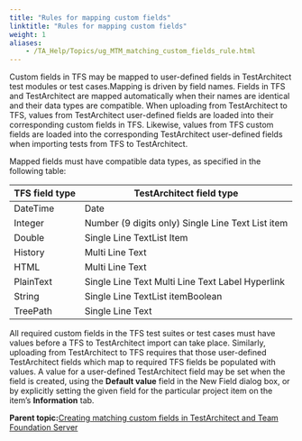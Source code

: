 ```yaml
--- 
title: "Rules for mapping custom fields"
linktitle: "Rules for mapping custom fields"
weight: 1
aliases: 
    - /TA_Help/Topics/ug_MTM_matching_custom_fields_rule.html
---
```


Custom fields in TFS may be mapped to user-defined fields in TestArchitect test modules or test cases.Mapping is driven by field names. Fields in TFS and TestArchitect are mapped automatically when their names are identical and their data types are compatible. When uploading from TestArchitect to TFS, values from TestArchitect user-defined fields are loaded into their corresponding custom fields in TFS. Likewise, values from TFS custom fields are loaded into the corresponding TestArchitect user-defined fields when importing tests from TFS to TestArchitect.

Mapped fields must have compatible data types, as specified in the following table:

|TFS field type|TestArchitect field type|
|--------------|------------------------|
|DateTime|Date|
|Integer|Number \(9 digits only\) Single Line Text List item|
|Double|Single Line TextList Item|
|History|Multi Line Text|
|HTML|Multi Line Text|
|PlainText|Single Line Text Multi Line Text Label Hyperlink|
|String|Single Line TextList itemBoolean|
|TreePath|Single Line Text|

All required custom fields in the TFS test suites or test cases must have values before a TFS to TestArchitect import can take place. Similarly, uploading from TestArchitect to TFS requires that those user-defined TestArchitect fields which map to required TFS fields be populated with values. A value for a user-defined TestArchitect field may be set when the field is created, using the **Default value** field in the New Field dialog box, or by explicitly setting the given field for the particular project item on the item’s **Information** tab.

**Parent topic:**[Creating matching custom fields in TestArchitect and Team Foundation Server](/TA_Help/Topics/ug_MTM_matching_custom_fields.html)

